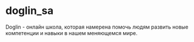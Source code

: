 # doglin_sa
Doglin - онлайн школа, которая намерена помочь людям развить новые компетенции и навыки в нашем меняющемся мире.
